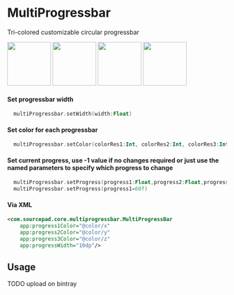 # MultiProgressbar
 Tri-colored customizable circular progressbar
 
 <p>
<img src="https://user-images.githubusercontent.com/5505872/62622916-1d354d00-b952-11e9-89f2-e81efbe001ff.png" width="100" height = "100"/>
<img src="https://user-images.githubusercontent.com/5505872/62622917-1dcde380-b952-11e9-90e7-4ec26edd86a0.png" width="100" height = "100"/>
 <img src="https://user-images.githubusercontent.com/5505872/62622918-1e667a00-b952-11e9-941a-d81f354d8208.png" width="100" height = "100"/>
 <img src="https://user-images.githubusercontent.com/5505872/62622920-1e667a00-b952-11e9-982c-86ce3f47a10c.png" width="100" height = "100"/>
 </p>


#### Set progressbar width
``` kotlin
  multiProgressbar.setWidth(width:Float)
  ```
#### Set color for each progressbar
``` kotlin
  multiProgressbar.setColor(colorRes1:Int, colorRes2:Int, colorRes3:Int)
```
#### Set current progress, use -1 value if no changes required or just use the named parameters to specify which progress to change
``` kotlin
  multiProgressbar.setProgress(progress1:Float,progress2:Float,progress3:Float)
  multiProgressbar.setProgress(progress1=60f)

```

#### Via XML
```xml
<com.sourcepad.core.multiprogressbar.MultiProgressBar
    app:progress1Color="@color/x"
    app:progress2Color="@color/y"
    app:progress3Color="@color/z"
    app:progressWidth="10dp"/>
```

## Usage
TODO upload on bintray

